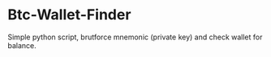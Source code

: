 # Btc-Wallet-Finder
Simple python script, brutforce mnemonic (private key) and check wallet for balance.
